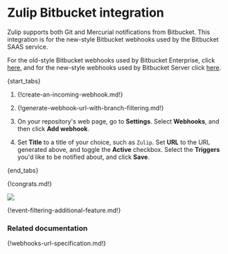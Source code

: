 # Zulip Bitbucket integration

Zulip supports both Git and Mercurial notifications from
Bitbucket. This integration is for the new-style Bitbucket
webhooks used by the Bitbucket SAAS service.

For the old-style Bitbucket webhooks used by Bitbucket Enterprise,
click [here](./bitbucket), and for the new-style webhooks used by
Bitbucket Server click [here](./bitbucket3).

{start_tabs}

1. {!create-an-incoming-webhook.md!}

1. {!generate-webhook-url-with-branch-filtering.md!}

1. On your repository's web page, go to **Settings**. Select
   **Webhooks**, and then click **Add webhook**.

1. Set **Title** to a title of your choice, such as `Zulip`. Set **URL**
   to the URL generated above, and toggle the **Active** checkbox.
   Select the **Triggers** you'd like to be notified about, and click
   **Save**.

{end_tabs}

{!congrats.md!}

![](/static/images/integrations/bitbucket/003.png)

{!event-filtering-additional-feature.md!}

### Related documentation

{!webhooks-url-specification.md!}
